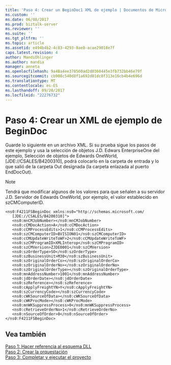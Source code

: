 ```yaml
---
title: 'Paso 4: Crear un BeginDoc1 XML de ejemplo | Documentos de Microsoft'
ms.custom: ''
ms.date: 06/08/2017
ms.prod: biztalk-server
ms.reviewer: ''
ms.suite: ''
ms.tgt_pltfrm: ''
ms.topic: article
ms.assetid: e494b4b2-4c83-4293-8ae8-acae29018e7f
caps.latest.revision: 4
author: MandiOhlinger
ms.author: mandia
manager: anneta
ms.openlocfilehash: 9a48a4ee378560ad2d0360445e3fb732bb46e79f
ms.sourcegitcommit: cb908c540d8f1a692d01dc8f313e16cb4b4e696d
ms.translationtype: MT
ms.contentlocale: es-ES
ms.lasthandoff: 09/20/2017
ms.locfileid: "22276732"
---
```

# <a name="step-4-create-a-sample-xml-begindoc"></a>Paso 4: Crear un XML de ejemplo de BeginDoc
Guarde lo siguiente en un archivo XML. Si su prueba sigue los pasos de este ejemplo y usa la selección de objetos J.D. Edwars EnterpriseOne del ejemplo, Selección de objetos de Edwards OneWorld, [JDE://CSALES/B4200310], podrá colocarlo en la carpeta de entrada y lo que salió de la carpeta Out designada (la carpeta enlazada al puerto EndDocOut).  
  
> [!NOTE]
>  Tendrá que modificar algunos de los valores para que señalen a su servidor J.D. Servidor de Edwards OneWorld, por ejemplo, el valor establecido en szCMComputerID.  
  
```  
<ns0:F4211FSBeginDoc xmlns:ns0="http://schemas.microsoft.com/  
   [JDE://CSALES/B4200310]">  
   <ns0:mnCMJobNumber></ns0:mnCMJobNumber>  
   <ns0:cCMDocAction>A</ns0:cCMDocAction>  
   <ns0:cCMProcessEdits>1</ns0:cCMProcessEdits>  
   <ns0:szCMComputerID>BVISION01</ns0:szCMComputerID>  
   <ns0:cCMUpdateWriteToWF>2</ns0:cCMUpdateWriteToWF>  
   <ns0:szCMProgramID>XMLInterop</ns0:szCMProgramID>  
   <ns0:szCMVersion>ZJDE0001</ns0:szCMVersion>  
   <ns0:szOrderType>SO</ns0:szOrderType>  
   <ns0:szBusinessUnit>M30</ns0:szBusinessUnit>  
   <ns0:szOriginalOrderCo></ns0:szOriginalOrderCo>  
   <ns0:szOriginalOrderNo></ns0:szOriginalOrderNo>  
   <ns0:szOriginalOrderType></ns0:szOriginalOrderType>  
   <ns0:mnAddressNumber>1001</ns0:mnAddressNumber>  
   <ns0:jdOrderDate></ns0:jdOrderDate>  
   <ns0:szReference></ns0:szReference>  
   <ns0:cApplyFreightYN>Y</ns0:cApplyFreightYN>  
   <ns0:szCurrencyCode></ns0:szCurrencyCode>  
   <ns0:cWKSourceOfData></ns0:cWKSourceOfData>  
   <ns0:cWKProcMode></ns0:cWKProcMode>  
   <ns0:mnWKSuppressProcess>0</ns0:mnWKSuppressProcess>  
   <ns0:cRetrieveOrderNo>1</ns0:cRetrieveOrderNo>  
   <ns0:nSourceOfOrder>0</ns0:nSourceOfOrder>  
</ns0:F4211FSBeginDoc>  
```  
  
## <a name="see-also"></a>Vea también  
 [Paso 1: Hacer referencia al esquema DLL](../core/step-1-reference-the-schema-dll2.md)   
 [Paso 2: Crear la orquestación](../core/step-2-create-the-orchestration1.md)   
 [Paso 3: Completar y ejecutar el proyecto](../core/step-3-complete-and-run-the-project2.md)